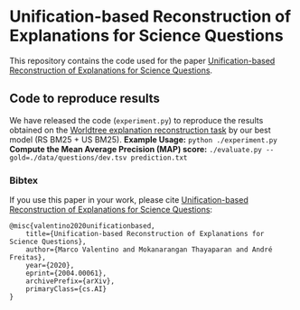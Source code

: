 # Unification-based Reconstruction of Explanations for Science Questions

This repository contains the code used for the paper [Unification-based Reconstruction of Explanations for Science Questions](https://arxiv.org/abs/2004.00061).

## Code to reproduce results
We have released the code (`experiment.py`) to reproduce the results obtained on the [Worldtree explanation reconstruction task](https://github.com/umanlp/tg2019task) by our best model (RS BM25 + US BM25).
**Example Usage:** `python ./experiment.py`
**Compute the Mean Average Precision (MAP) score:** `./evaluate.py --gold=./data/questions/dev.tsv prediction.txt`

### Bibtex
If you use this paper in your work, please cite [Unification-based Reconstruction of Explanations for Science Questions](https://arxiv.org/abs/2004.00061):

```
@misc{valentino2020unificationbased,
    title={Unification-based Reconstruction of Explanations for Science Questions},
    author={Marco Valentino and Mokanarangan Thayaparan and André Freitas},
    year={2020},
    eprint={2004.00061},
    archivePrefix={arXiv},
    primaryClass={cs.AI}
}
```